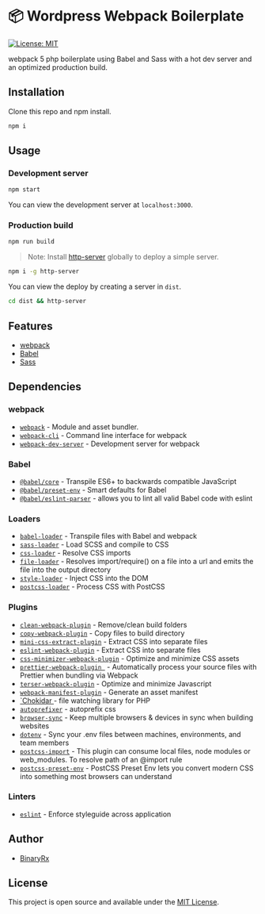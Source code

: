 # 📦 Wordpress Webpack Boilerplate

[![License: MIT](https://img.shields.io/badge/License-MIT-blue.svg)](https://opensource.org/licenses/MIT)

 webpack 5 php boilerplate using Babel and Sass with a hot dev server and an optimized production build.

## Installation

Clone this repo and npm install.

```bash
npm i
```

## Usage

### Development server

```bash
npm start
```

You can view the development server at `localhost:3000`.

### Production build

```bash
npm run build
```

> Note: Install [http-server](https://www.npmjs.com/package/http-server) globally to deploy a simple server.

```bash
npm i -g http-server
```

You can view the deploy by creating a server in `dist`.

```bash
cd dist && http-server
```

## Features

- [webpack](https://webpack.js.org/)
- [Babel](https://babeljs.io/)
- [Sass](https://sass-lang.com/)

## Dependencies

### webpack

- [`webpack`](https://github.com/webpack/webpack) - Module and asset bundler.
- [`webpack-cli`](https://github.com/webpack/webpack-cli) - Command line interface for webpack
- [`webpack-dev-server`](https://github.com/webpack/webpack-dev-server) - Development server for webpack

### Babel

- [`@babel/core`](https://www.npmjs.com/package/@babel/core) - Transpile ES6+ to backwards compatible JavaScript
- [`@babel/preset-env`](https://babeljs.io/docs/en/babel-preset-env) - Smart defaults for Babel
- [`@babel/eslint-parser`](https://github.com/babel/babel/tree/main/eslint/babel-eslint-parser) - allows you to lint all valid Babel code with eslint

### Loaders

- [`babel-loader`](https://webpack.js.org/loaders/babel-loader/) - Transpile files with Babel and webpack
- [`sass-loader`](https://webpack.js.org/loaders/sass-loader/) - Load SCSS and compile to CSS
- [`css-loader`](https://webpack.js.org/loaders/css-loader/) - Resolve CSS imports
- [`file-loader`](https://v4.webpack.js.org/loaders/file-loader/) - Resolves import/require() on a file into a url and emits the file into the output directory
- [`style-loader`](https://webpack.js.org/loaders/style-loader/) - Inject CSS into the DOM
- [`postcss-loader`](https://webpack.js.org/loaders/style-loader/) -  Process CSS with PostCSS

### Plugins

- [`clean-webpack-plugin`](https://github.com/johnagan/clean-webpack-plugin) - Remove/clean build folders
- [`copy-webpack-plugin`](https://github.com/webpack-contrib/copy-webpack-plugin) - Copy files to build directory
- [`mini-css-extract-plugin`](https://github.com/webpack-contrib/mini-css-extract-plugin) - Extract CSS into separate files
- [`eslint-webpack-plugin`](https://webpack.js.org/plugins/eslint-webpack-plugin/) - Extract CSS into separate files
- [`css-minimizer-webpack-plugin`](https://github.com/webpack-contrib/css-minimizer-webpack-plugin) - Optimize and minimize CSS assets
- [`prettier-webpack-plugin `](https://github.com/paulmillr/chokidar) - Automatically process your source files with Prettier when bundling via Webpack
- [`terser-webpack-plugin`](https://webpack.js.org/plugins/terser-webpack-plugin/) - Optimize and minimize Javascript
- [`webpack-manifest-plugin`](https://github.com/shellscape/webpack-manifest-plugin) - Generate an asset manifest
- [`Chokidar ](https://github.com/paulmillr/chokidar) - file watching library for PHP
- [`autoprefixer`](https://github.com/paulmillr/chokidar) - autoprefix css
- [`browser-sync`](https://github.com/BrowserSync/browser-sync) - Keep multiple browsers & devices in sync when building websites
- [`dotenv`](https://github.com/motdotla/dotenv) - Sync your .env files between machines, environments, and team members
- [`postcss-import`](https://github.com/postcss/postcss-import) - This plugin can consume local files, node modules or web_modules. To resolve path of an @import rule
- [`postcss-preset-env`](https://github.com/csstools/postcss-preset-env) - PostCSS Preset Env lets you convert modern CSS into something most browsers can understand

### Linters

- [`eslint`](https://github.com/eslint/eslint) - Enforce styleguide across application

## Author

- [BinaryRx](https://github.com/binaryrx)

## License

This project is open source and available under the [MIT License](LICENSE).